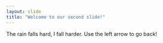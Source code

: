 ```yaml
---
layout: slide
title: "Welcome to our second slide!"
---
```

The rain falls hard, I fall harder.
Use the left arrow to go back!
